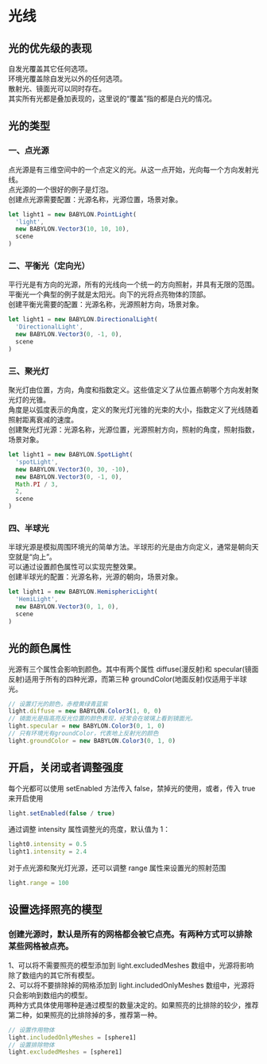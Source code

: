 # 光线

## 光的优先级的表现

自发光覆盖其它任何选项。  
环境光覆盖除自发光以外的任何选项。  
散射光、镜面光可以同时存在。  
其实所有光都是叠加表现的，这里说的“覆盖”指的都是白光的情况。

## 光的类型

### 一、点光源

点光源是有三维空间中的一个点定义的光。从这一点开始，光向每一个方向发射光线。  
点光源的一个很好的例子是灯泡。  
创建点光源需要配置：光源名称，光源位置，场景对象。

```javascript
let light1 = new BABYLON.PointLight(
  'light',
  new BABYLON.Vector3(10, 10, 10),
  scene
)
```

### 二、平衡光（定向光）

平行光是有方向的光源，所有的光线向一个统一的方向照射，并具有无限的范围。  
平衡光一个典型的例子就是太阳光。向下的光将点亮物体的顶部。  
创建平衡光需要的配置：光源名称，光源照射方向，场景对象。

```javascript
let light1 = new BABYLON.DirectionalLight(
  'DirectionalLight',
  new BABYLON.Vector3(0, -1, 0),
  scene
)
```

### 三、聚光灯

聚光灯由位置，方向，角度和指数定义。这些值定义了从位置点朝哪个方向发射聚光灯的光锥。  
角度是以弧度表示的角度，定义的聚光灯光锥的光束的大小，指数定义了光线随着照射距离衰减的速度。  
创建聚光灯光源：光源名称，光源位置，光源照射方向，照射的角度，照射指数，场景对象。

```javascript
let light1 = new BABYLON.SpotLight(
  'spotLight',
  new BABYLON.Vector3(0, 30, -10),
  new BABYLON.Vector3(0, -1, 0),
  Math.PI / 3,
  2,
  scene
)
```

### 四、半球光

半球光源是模拟周围环境光的简单方法。半球形的光是由方向定义，通常是朝向天空就是“向上”。  
可以通过设置颜色属性可以实现完整效果。  
创建半球光的配置：光源名称，光源的朝向，场景对象。

```javascript
let light1 = new BABYLON.HemisphericLight(
  'HemiLight',
  new BABYLON.Vector3(0, 1, 0),
  scene
)
```

## 光的颜色属性

光源有三个属性会影响到颜色。其中有两个属性 diffuse(漫反射)和 specular(镜面反射)适用于所有的四种光源，而第三种 groundColor(地面反射)仅适用于半球光。

```javascript
// 设置灯光的颜色，赤橙黄绿青蓝紫
light.diffuse = new BABYLON.Color3(1, 0, 0)
// 镜面光是指高亮反光位置的颜色表现，经常会在玻璃上看到镜面光。
light.specular = new BABYLON.Color3(0, 1, 0)
// 只有环境光有groundColor，代表地上反射光的颜色
light.groundColor = new BABYLON.Color3(0, 1, 0)
```

## 开启，关闭或者调整强度

每个光都可以使用 setEnabled 方法传入 false，禁掉光的使用，或者，传入 true 来开启使用

```javascript
light.setEnabled(false / true)
```

通过调整 intensity 属性调整光的亮度，默认值为 1：

```javascript
light0.intensity = 0.5
light1.intensity = 2.4
```

对于点光源和聚光灯光源，还可以调整 range 属性来设置光的照射范围

```javascript
light.range = 100
```

## 设置选择照亮的模型

### 创建光源时，默认是所有的网格都会被它点亮。有两种方式可以排除某些网格被点亮。

1、可以将不需要照亮的模型添加到 light.excludedMeshes 数组中，光源将影响除了数组内的其它所有模型。  
2、可以将不要排除掉的网格添加到 light.includedOnlyMeshes 数组中，光源将只会影响到数组内的模型。  
两种方式具体使用哪种是通过模型的数量决定的。如果照亮的比排除的较少，推荐第二种，如果照亮的比排除掉的多，推荐第一种。

```javascript
// 设置作用物体
light.includedOnlyMeshes = [sphere1]
// 设置排除物体
light.excludedMeshes = [sphere1]
```
